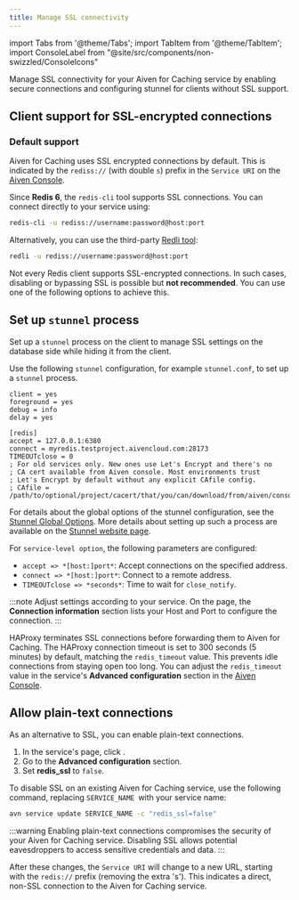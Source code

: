 ```yaml
---
title: Manage SSL connectivity
---
```


import Tabs from '@theme/Tabs';
import TabItem from '@theme/TabItem';
import ConsoleLabel from "@site/src/components/non-swizzled/ConsoleIcons"

Manage SSL connectivity for your Aiven for Caching service by enabling secure connections and configuring stunnel for clients without SSL support.

## Client support for SSL-encrypted connections

### Default support

Aiven for Caching uses SSL encrypted connections by default. This is indicated by the
`rediss://` (with double `s`) prefix in the
`Service URI` on the [Aiven Console](https://console.aiven.io/).

Since **Redis 6**, the `redis-cli` tool supports SSL connections. You can connect directly
to your service using:

```bash
redis-cli -u rediss://username:password@host:port
```

Alternatively, you can use the third-party [Redli tool](https://github.com/IBM-Cloud/redli):

```bash
redli -u rediss://username:password@host:port
```

Not every Redis client supports SSL-encrypted connections. In such cases, disabling or
bypassing SSL is possible but **not recommended**. You can use one of the following
options to achieve this.

## Set up `stunnel` process

Set up a `stunnel` process on the client to manage SSL settings on the database
side while hiding it from the client.

Use the following `stunnel` configuration, for example
`stunnel.conf`, to set up a `stunnel` process.

```plaintext
client = yes
foreground = yes
debug = info
delay = yes

[redis]
accept = 127.0.0.1:6380
connect = myredis.testproject.aivencloud.com:28173
TIMEOUTclose = 0
; For old services only. New ones use Let's Encrypt and there's no
; CA cert available from Aiven console. Most environments trust
; Let's Encrypt by default without any explicit CAfile config.
; CAfile = /path/to/optional/project/cacert/that/you/can/download/from/aiven/console
```

For details about the global options of the stunnel configuration, see the
[Stunnel Global Options](https://www.stunnel.org/static/stunnel.html#GLOBAL-OPTIONS).
More details about setting up such a process are available on the
[Stunnel website page](https://www.stunnel.org/index.html).

For `service-level option`, the following parameters are configured:

- `accept => *[host:]port*`: Accept connections on the specified
  address.
- `connect => *[host:]port*`: Connect to a remote address.
- `TIMEOUTclose => *seconds*`: Time to wait for `close_notify`.

:::note
Adjust settings according to your service. On the <ConsoleLabel name="overview"/> page,
the **Connection information** section lists your Host and Port to configure the
connection.
:::

HAProxy terminates SSL connections before forwarding them to Aiven for Caching. The
HAProxy connection timeout is set to 300 seconds (5 minutes) by default, matching
the `redis_timeout` value. This prevents idle connections from staying open too long. You
can adjust the `redis_timeout` value in the service's **Advanced configuration** section
in the [Aiven Console](https://console.aiven.io).

## Allow plain-text connections

As an alternative to SSL, you can enable plain-text connections.

<Tabs groupId="ssl-config">
<TabItem value="console" label="Aiven Console" default>

1. In the service's <ConsoleLabel name="overview"/> page, click
   <ConsoleLabel name="service settings"/>.
1. Go to the **Advanced configuration** section.
1. Set **redis_ssl** to `false`.

</TabItem>
<TabItem value="cli" label="Aiven CLI">

To disable SSL on an existing Aiven for Caching service, use the following command,
replacing `SERVICE_NAME `with your service name:

```bash
avn service update SERVICE_NAME -c "redis_ssl=false"
```

</TabItem>
</Tabs>

:::warning
Enabling plain-text connections compromises the security of your Aiven for Caching
service. Disabling SSL allows potential eavesdroppers to access sensitive credentials and data.
:::

After these changes, the `Service URI` will change to a new URL, starting with
the `redis://` prefix (removing the extra 's'). This indicates a direct, non-SSL
connection to the Aiven for Caching service.
